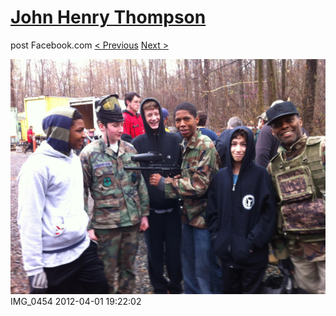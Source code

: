 # [John Henry Thompson](../README.md)
post Facebook.com
[< Previous](2012-04-01-10.md) [Next >](2012-04-01-12.md)

[![](../media/2012-04-01/Paintball-14th-B-day-IMG_0454.jpg)](../README.md)
IMG_0454
2012-04-01 19:22:02